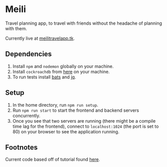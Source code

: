 # Meili
Travel planning app, to travel with friends without the headache of planning with them.

Currently live at [meilitravelapp.tk](http://meilitravelapp.tk/).

## Dependencies
1. Install `npm` and `nodemon` globally on your machine.
2. Install `cockroachdb` from [here](https://www.cockroachlabs.com/docs/stable/install-cockroachdb.html) on your machine.
3. To run tests install [bats](https://github.com/sstephenson/bats) and [jq](https://stedolan.github.io/jq/download/).

## Setup
1. In the home directory, run `npm run setup`.
2. Run `npm run start` to start the frontend and backend servers concurrently.
3. Once you see that two servers are running (there might be a compile time lag for the frontend), connect to `localhost:1024` (the port is set to 80) on your browser to see the application running.

## Footnotes
Current code based off of tutorial found [here](https://github.com/auth0-blog/vuejs2-authentication-tutorial).
